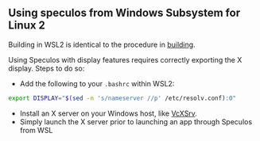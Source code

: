## Using speculos from Windows Subsystem for Linux 2

Building in WSL2 is identical to the procedure in [building](build.md).

Using Speculos with display features requires correctly exporting the X display. Steps to do so:

- Add the following to your `.bashrc` within WSL2:

```bash
export DISPLAY="$(sed -n 's/nameserver //p' /etc/resolv.conf):0"
```

- Install an X server on your Windows host, like [VcXSrv](https://sourceforge.net/projects/vcxsrv/).
- Simply launch the X server prior to launching an app through Speculos from WSL
